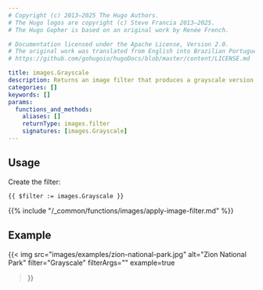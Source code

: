 ```yaml
---
# Copyright (c) 2013–2025 The Hugo Authors.
# The Hugo logos are copyright (c) Steve Francia 2013–2025.
# The Hugo Gopher is based on an original work by Renée French.

# Documentation licensed under the Apache License, Version 2.0.
# The original work was translated from English into Brazilian Portuguese.
# https://github.com/gohugoio/hugoDocs/blob/master/content/LICENSE.md

title: images.Grayscale
description: Returns an image filter that produces a grayscale version of an image.
categories: []
keywords: []
params:
  functions_and_methods:
    aliases: []
    returnType: images.filter
    signatures: [images.Grayscale]
---
```


## Usage

Create the filter:

```go-html-template
{{ $filter := images.Grayscale }}
```

{{% include "/_common/functions/images/apply-image-filter.md" %}}

## Example

{{< img
  src="images/examples/zion-national-park.jpg"
  alt="Zion National Park"
  filter="Grayscale"
  filterArgs=""
  example=true
>}}
